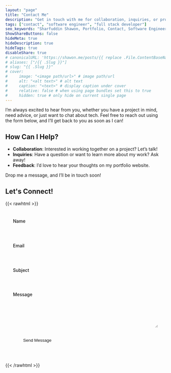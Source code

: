 ```yaml
---
layout: "page"
title: "Contact Me"
description: "Get in touch with me for collaboration, inquiries, or professional opportunities."
tags: ["contact", "software engineer", "full stack developer"]
seo_keywords: "Sharfuddin Shawon, Portfolio, Contact, Software Engineer, Full Stack Developer"
ShowShareButtons: false
hideMeta: true
hideDescription: true
hideTags: true
disableShare: true
# canonicalURL: 'https://shawon.me/posts/{{ replace .File.ContentBaseName "-" " " | title }}'
# aliases: ["/{{ .Slug }}"]
# slug: "{{ .Slug }}"
# cover:
#     image: "<image path/url>" # image path/url
#     alt: "<alt text>" # alt text
#     caption: "<text>" # display caption under cover
#     relative: false # when using page bundles set this to true
#     hidden: true # only hide on current single page
---
```

I’m always excited to hear from you, whether you have a project in mind, need advice, or just want to chat about tech. Feel free to reach out using the form below, and I’ll get back to you as soon as I can!

## How Can I Help?
- **Collaboration**: Interested in working together on a project? Let’s talk!
- **Inquiries**: Have a question or want to learn more about my work? Ask away!
- **Feedback**: I’d love to hear your thoughts on my portfolio website.

Drop me a message, and I’ll be in touch soon!

## Let's Connect!

{{< rawhtml >}}
<link rel="stylesheet" href="https://s.pageclip.co/v1/pageclip.css" media="screen">

<style>
    .contact-form-container {
        max-width: 800px;
        margin: 0 auto;
        padding: 1.5rem;
        position: relative;
    }

    .form-group {
        margin-bottom: 1.5rem;
    }

    label {
        display: block;
        margin-bottom: 0.5rem;
        color: var(--primary);
        font-weight: 500;
    }

    .form-input {
        width: 100%;
        padding: 0.4rem;
        border: 1px solid var(--border);
        border-radius: 4px;
        background-color: var(--entry);
        color: var(--primary);
        transition: border-color 0.3s ease;
    }

    .form-input:focus {
        border-color: var(--primary);
        outline: none;
    }

    .form-submit {
        background-color: var(--code-bg);
        color: var(--primary);
        padding: 0.5rem 2rem;
        border: none;
        border-radius: 4px;
        cursor: pointer;
        transition: all 0.3s ease;
        display: flex;
        align-items: center;
        gap: 0.5rem;
    }

    .form-submit:hover {
        opacity: 0.9;
        transform: scale(1.02);
    }

    .form-messages {
        margin-top: 1rem;
        text-align: center;
    }

    .success-message,
    .error-message {
        padding: 1rem;
        border-radius: 4px;
        display: none;
        opacity: 0;
        transform: translateY(-10px);
        transition: opacity 0.5s ease, transform 0.5s ease;
    }

    .success-message {
        background-color: var(--code-bg);
        color: var(--primary);
        border: 1px solid var(--border);
    }

    .error-message {
        background-color: #ffe3e3;
        color: #c92a2a;
        border: 1px solid #ffc9c9;
    }

    @media (prefers-color-scheme: dark) {
        .error-message {
            background-color: #2b0b0b;
            color: #ff8787;
            border-color: #862e2e;
        }
    }

    .pageclip-form__submit:disabled {
        opacity: 0.7;
        cursor: not-allowed;
    }

    .fade-out {
        opacity: 0;
        transform: translateY(-50px);
        transition: opacity 2s ease, transform 2s ease;
    }

    .fade-in {
        opacity: 1 !important;
        transform: translateY(0) !important;
        transition: opacity 2s ease, transform 2s ease;
    }
</style>

<section class="contact-form-container">
    <form action="https://send.pageclip.co/iJNdBLUjsnlzNR2XTcYk7dEKT1VBKJ8Y" 
        class="pageclip-form" method="post">
        <div class="form-group">
            <label for="name">Name</label>
            <input type="text" id="name" name="name" required class="form-input">
        </div>
        <div class="form-group">
            <label for="email">Email</label>
            <input type="email" id="email" name="email" required class="form-input">
        </div>
        <div class="form-group">
            <label for="subject">Subject</label>
            <input type="text" id="subject" name="subject" required class="form-input">
        </div>
        <div class="form-group">
            <label for="message">Message</label>
            <textarea id="message" name="message" rows="5" required class="form-input"></textarea>
        </div>
        <input type="hidden" id="x_source_url" name="x_source_url" value="" >
        <button type="submit" class="pageclip-form__submit form-submit">
            <span>Send Message</span>
        </button>
    </form>
    <div class="form-messages">
        <div class="success-message">
            Thank you. 🎉
            <br>
            Your message has been sent successfully!
        </div>
        <div class="error-message">Error sending message. Please try again.</div>
    </div>
</section>

<script src="https://s.pageclip.co/v1/pageclip.js" charset="utf-8"></script>
<script>
    document.addEventListener("DOMContentLoaded", function () {
        // Set the x_source_url field to the current URL
        document.getElementById('x_source_url').value = window.location.href;
        
        var form = document.querySelector('.pageclip-form');
        var successMessage = document.querySelector('.success-message');
        var errorMessage = document.querySelector('.error-message');
        Pageclip.form(form, {
            onSubmit: function () {
                },
            onResponse: function (error, response) {
                form.classList.add('fade-out');
                form.style.display = "none";
                if (error) {
                    errorMessage.style.display = "block";
                    errorMessage.classList.add('fade-in');
                    form.classList.remove('fade-out');
                    form.style.display = "block";
                    form.classList.add('fade-in');
 
                } else {
                    setTimeout(() => {
                        successMessage.style.display = "block";
                        successMessage.classList.add('fade-in');
                    }, 100);
                }
            }
        });
    });
</script>
{{< /rawhtml >}}

